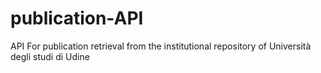 # publication-API
API For publication retrieval from the institutional repository of Università degli studi di Udine

